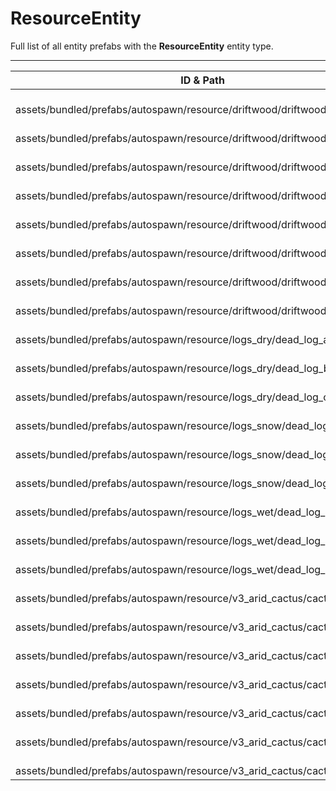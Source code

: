 # ResourceEntity
Full list of all <Badge type="warning" text="24"/> entity prefabs with the **ResourceEntity** entity type.

---
| ID & Path |
| --- |
| <a href="#2185810269"><Badge id="2185810269" type="tip" text="#"/></a> <Badge type="tip" text="2185810269"/> <br> assets/bundled/prefabs/autospawn/resource/driftwood/driftwood_1.prefab |
| <a href="#53033822"><Badge id="53033822" type="tip" text="#"/></a> <Badge type="tip" text="53033822"/> <br> assets/bundled/prefabs/autospawn/resource/driftwood/driftwood_2.prefab |
| <a href="#3063603901"><Badge id="3063603901" type="tip" text="#"/></a> <Badge type="tip" text="3063603901"/> <br> assets/bundled/prefabs/autospawn/resource/driftwood/driftwood_3.prefab |
| <a href="#4211220439"><Badge id="4211220439" type="tip" text="#"/></a> <Badge type="tip" text="4211220439"/> <br> assets/bundled/prefabs/autospawn/resource/driftwood/driftwood_4.prefab |
| <a href="#2046267825"><Badge id="2046267825" type="tip" text="#"/></a> <Badge type="tip" text="2046267825"/> <br> assets/bundled/prefabs/autospawn/resource/driftwood/driftwood_5.prefab |
| <a href="#2851433408"><Badge id="2851433408" type="tip" text="#"/></a> <Badge type="tip" text="2851433408"/> <br> assets/bundled/prefabs/autospawn/resource/driftwood/driftwood_set_1.prefab |
| <a href="#4196856001"><Badge id="4196856001" type="tip" text="#"/></a> <Badge type="tip" text="4196856001"/> <br> assets/bundled/prefabs/autospawn/resource/driftwood/driftwood_set_2.prefab |
| <a href="#1440601674"><Badge id="1440601674" type="tip" text="#"/></a> <Badge type="tip" text="1440601674"/> <br> assets/bundled/prefabs/autospawn/resource/driftwood/driftwood_set_3.prefab |
| <a href="#1256252847"><Badge id="1256252847" type="tip" text="#"/></a> <Badge type="tip" text="1256252847"/> <br> assets/bundled/prefabs/autospawn/resource/logs_dry/dead_log_a.prefab |
| <a href="#4205217620"><Badge id="4205217620" type="tip" text="#"/></a> <Badge type="tip" text="4205217620"/> <br> assets/bundled/prefabs/autospawn/resource/logs_dry/dead_log_b.prefab |
| <a href="#900882703"><Badge id="900882703" type="tip" text="#"/></a> <Badge type="tip" text="900882703"/> <br> assets/bundled/prefabs/autospawn/resource/logs_dry/dead_log_c.prefab |
| <a href="#1757500473"><Badge id="1757500473" type="tip" text="#"/></a> <Badge type="tip" text="1757500473"/> <br> assets/bundled/prefabs/autospawn/resource/logs_snow/dead_log_a.prefab |
| <a href="#1782777145"><Badge id="1782777145" type="tip" text="#"/></a> <Badge type="tip" text="1782777145"/> <br> assets/bundled/prefabs/autospawn/resource/logs_snow/dead_log_b.prefab |
| <a href="#2524096513"><Badge id="2524096513" type="tip" text="#"/></a> <Badge type="tip" text="2524096513"/> <br> assets/bundled/prefabs/autospawn/resource/logs_snow/dead_log_c.prefab |
| <a href="#58855262"><Badge id="58855262" type="tip" text="#"/></a> <Badge type="tip" text="58855262"/> <br> assets/bundled/prefabs/autospawn/resource/logs_wet/dead_log_a.prefab |
| <a href="#2230952726"><Badge id="2230952726" type="tip" text="#"/></a> <Badge type="tip" text="2230952726"/> <br> assets/bundled/prefabs/autospawn/resource/logs_wet/dead_log_b.prefab |
| <a href="#1861715755"><Badge id="1861715755" type="tip" text="#"/></a> <Badge type="tip" text="1861715755"/> <br> assets/bundled/prefabs/autospawn/resource/logs_wet/dead_log_c.prefab |
| <a href="#2749651279"><Badge id="2749651279" type="tip" text="#"/></a> <Badge type="tip" text="2749651279"/> <br> assets/bundled/prefabs/autospawn/resource/v3_arid_cactus/cactus-1.prefab |
| <a href="#475377262"><Badge id="475377262" type="tip" text="#"/></a> <Badge type="tip" text="475377262"/> <br> assets/bundled/prefabs/autospawn/resource/v3_arid_cactus/cactus-2.prefab |
| <a href="#3385984627"><Badge id="3385984627" type="tip" text="#"/></a> <Badge type="tip" text="3385984627"/> <br> assets/bundled/prefabs/autospawn/resource/v3_arid_cactus/cactus-3.prefab |
| <a href="#2611805566"><Badge id="2611805566" type="tip" text="#"/></a> <Badge type="tip" text="2611805566"/> <br> assets/bundled/prefabs/autospawn/resource/v3_arid_cactus/cactus-4.prefab |
| <a href="#2613580048"><Badge id="2613580048" type="tip" text="#"/></a> <Badge type="tip" text="2613580048"/> <br> assets/bundled/prefabs/autospawn/resource/v3_arid_cactus/cactus-5.prefab |
| <a href="#755840967"><Badge id="755840967" type="tip" text="#"/></a> <Badge type="tip" text="755840967"/> <br> assets/bundled/prefabs/autospawn/resource/v3_arid_cactus/cactus-6.prefab |
| <a href="#996259137"><Badge id="996259137" type="tip" text="#"/></a> <Badge type="tip" text="996259137"/> <br> assets/bundled/prefabs/autospawn/resource/v3_arid_cactus/cactus-7.prefab |
